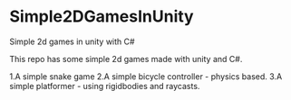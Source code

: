 # Simple2DGamesInUnity
Simple 2d games in unity with C#

This repo has some simple 2d games made with unity and C#.

1.A simple snake game
2.A simple bicycle controller - physics based.
3.A simple platformer - using rigidbodies and raycasts.
